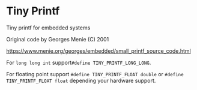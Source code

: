 # Tiny Printf
Tiny printf for embedded systems

Original code by Georges Menie (C) 2001

https://www.menie.org/georges/embedded/small_printf_source_code.html

For `long long int` support`#define TINY_PRINTF_LONG_LONG`.

For floating point support `#define TINY_PRINTF_FLOAT double` or `#define TINY_PRINTF_FLOAT float` depending your hardware support.
